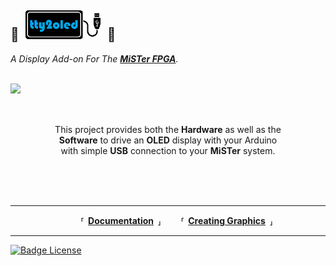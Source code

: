 ## 👾 ![Logo] 👾

*A Display Add-on For The **[MiSTer FPGA]**.*

<br>

<img src = Pictures/tty2oled_video.gif align = left>

<br>
<br>
<br>

<div align = right>
  <div align = center>
  
This project provides both the **Hardware** as well as the <br>
**Software** to drive an **OLED** display with your Arduino <br>
with simple **USB** connection to your **MiSTer** system.
  
  </div>
</div>

<br>
<br>
<br>

---

<div align = center>

  **⸢ [Documentation] ⸥**
  **⸢ [Creating Graphics] ⸥**
  
</div>

---
[![Badge License]][License]
<!----------------------------------------------------------------------------->

[Badge License]: https://img.shields.io/badge/License-GPLv3-blue.svg?style=for-the-badge

[Logo]: Pictures/tty2oled_logo_120x46_blue_black.png?raw=true

[MiSTer FPGA]: https://github.com/MiSTer-devel

[Creating Graphics]: https://github.com/venice1200/MiSTer_tty2oled/wiki/Build_GSC_Gimp
[Documentation]: https://github.com/venice1200/MiSTer_tty2oled/wiki
[License]: LICENSE
